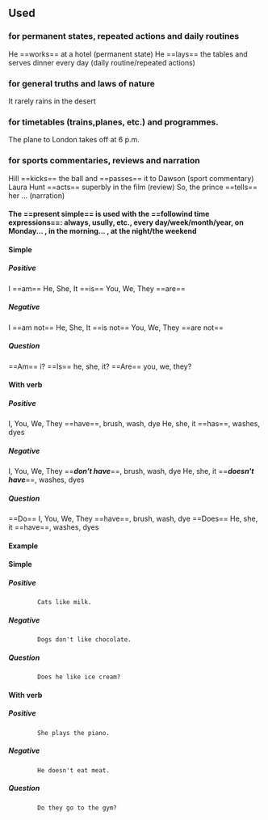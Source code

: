 ## Used
### for permanent states, repeated actions and daily routines
He ==works== at a hotel (permanent state)
He ==lays== the tables and serves dinner every day (daily routine/repeated actions)
### for general truths and laws of nature
It rarely rains in the desert
### for timetables (trains,planes, etc.) and programmes.
The plane to London takes off at 6 p.m.
### for sports commentaries, reviews and narration
Hill ==kicks== the ball and ==passes== it to Dawson (sport commentary)
Laura Hunt ==acts== superbly in the film (review)
So, the prince ==tells== her ... (narration)
#### The ==present simple== is used with the ==followind time expressions==: always, usully, etc., every day/week/month/year, on Monday... , in the morning... , at the night/the weekend

#### Simple
##### Positive
I ==am==
He, She, It ==is==
You, We, They ==are==
##### Negative
I ==am not==
He, She, It ==is not==
You, We, They ==are not==
##### Question
==Am== i?
==Is== he, she, it?
==Are== you, we, they?
#### With verb
##### Positive
I, You, We, They ==have==, brush, wash, dye
He, she, it ==has==, washes, dyes
##### Negative
I, You, We, They ==***don't have***==, brush, wash, dye
He, she, it ==***doesn't have***==, washes, dyes
##### Question
==Do== I, You, We, They ==have==, brush, wash, dye
==Does== He, she, it ==have==, washes, dyes

#### Example
#### Simple
##### Positive
			Cats like milk.
##### Negative
			Dogs don't like chocolate.
##### Question
			Does he like ice cream?
#### With verb
##### Positive
			She plays the piano.
##### Negative
			He doesn't eat meat.
##### Question
			Do they go to the gym?
			